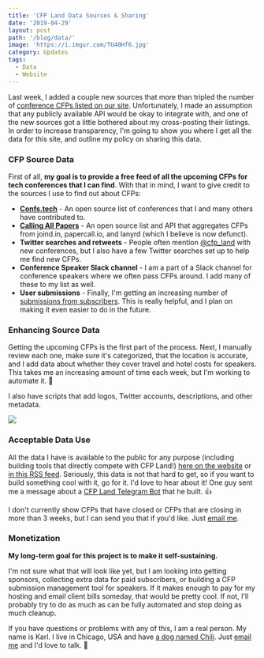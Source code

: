 ```yaml
---
title: 'CFP Land Data Sources & Sharing'
date: '2019-04-29'
layout: post
path: '/blog/data/'
image: 'https://i.imgur.com/TU40Hf6.jpg'
category: Updates
tags:
  - Data
  - Website
---
```


Last week, I added a couple new sources that more than tripled the number of [conference CFPs listed on our site](https://www.cfpland.com/conferences).
Unfortunately, I made an assumption that any publicly available API would be okay to integrate with, and one of the new sources
got a little bothered about my cross-posting their listings. In order to increase transparency, I'm going to show you where
I get all the data for this site, and outline my policy on sharing this data.

<!--more-->

### CFP Source Data

First of all, **my goal is to provide a free feed of all the upcoming CFPs for tech conferences that I can find**. With that
in mind, I want to give credit to the sources I use to find out about CFPs:

- **[Confs.tech](https://confs.tech/)** - An open source list of conferences that I and many others have contributed to.
- **[Calling All Papers](https://callingallpapers.com/)** - An open source list and API that aggregates CFPs from joind.in, papercall.io, and lanyrd (which I believe is now defunct).
- **Twitter searches and retweets** - People often mention [@cfp_land](https://twitter.com/cfp_land) with new conferences, but I also have a few Twitter searches set up to help me find new CFPs.
- **Conference Speaker Slack channel** - I am a part of a Slack channel for conference speakers where we often pass CFPs around. I add many of these to my list as well.
- **User submissions** - Finally, I'm getting an increasing number of [submissions from subscribers](https://www.cfpland.com/submit). This is really helpful, and I plan on making it even easier to do in the future.

### Enhancing Source Data

Getting the upcoming CFPs is the first part of the process. Next, I manually review each one, make sure it's categorized, that the location
is accurate, and I add data about whether they cover travel and hotel costs for speakers. This takes me an increasing amount of time
each week, but I'm working to automate it. 🤖

I also have scripts that add logos, Twitter accounts, descriptions, and other metadata.

<img src="https://i.imgur.com/TU40Hf6.jpg" class="right" />

### Acceptable Data Use

All the data I have is available to the public for any purpose (including building tools that directly compete with CFP Land!) [here on the website](https://www.cfpland.com/conferences) or [in this RSS feed](https://feeds.cfpland.com/v2/rss/cfps). Seriously, this data is not that hard to get, so if you want to build something cool with it, go for it. I'd love to hear about it! One guy sent me a message about a [CFP Land Telegram Bot](https://github.com/jonatasbaldin/cfpland-telegram-bot) that he built. 👍

I don't currently show CFPs that have closed or CFPs that are closing in more than 3 weeks, but I can send you that if you'd like. Just [email me](mailto:karl@cfpland.com).

### Monetization

**My long-term goal for this project is to make it self-sustaining.**

I'm not sure what that will look like yet, but I am looking into getting sponsors, collecting extra data for paid subscribers, or building a CFP submission management tool for speakers. If it makes enough to pay for my hosting and email client bills someday, that would be pretty cool. If not, I'll probably try to do as much as can be fully automated and stop doing as much cleanup.

If you have questions or problems with any of this, I am a real person. My name is Karl. I live in Chicago, USA and have [a dog named Chili](https://www.instagram.com/urbanmutt_chilidog/). Just [email me](mailto:karl@cfpland.com) and I'd love to talk. 💌
